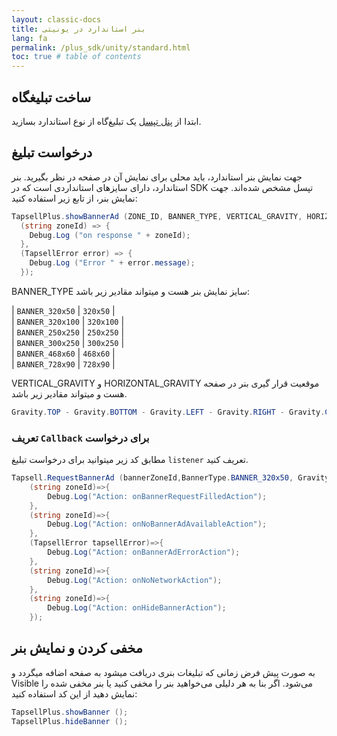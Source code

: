 ```yaml
---
layout: classic-docs
title: بنر استاندارد در یونیتی
lang: fa
permalink: /plus_sdk/unity/standard.html
toc: true # table of contents
---
```


## ساخت تبلیغگاه
ابتدا از [پنل تپسل](https://dashboard.tapsell.ir/) یک تبلیغ‌گاه از نوع استاندارد بسازید.

## درخواست تبلیغ
جهت نمایش بنر استاندارد، باید محلی برای نمایش آن در صفحه در نظر بگیرید. بنر استاندارد، دارای سایزهای استانداردی است که در SDK تپسل مشخص شده‌اند. جهت نمایش بنر، از تابع زیر استفاده کنید:

```c#
TapsellPlus.showBannerAd (ZONE_ID, BANNER_TYPE, VERTICAL_GRAVITY, HORIZONTAL_GRAVITY,
  (string zoneId) => {
    Debug.Log ("on response " + zoneId);
  },
  (TapsellError error) => {
    Debug.Log ("Error " + error.message);
  });
```

BANNER_TYPE سایز نمایش بنر هست و میتواند مقادیر زیر باشد:

| `BANNER_320x50` | `320x50` |  
| `BANNER_320x100` | `320x100` |   
| `BANNER_250x250` | `250x250` |  
| `BANNER_300x250` | `300x250` |  
| `BANNER_468x60` | `468x60` |  
| `BANNER_728x90` | `728x90` |  
  
VERTICAL_GRAVITY و HORIZONTAL_GRAVITY موقعیت قرار گیری بنر در صفحه هست و میتواند مقادیر زیر باشد.

```c#
Gravity.TOP - Gravity.BOTTOM - Gravity.LEFT - Gravity.RIGHT - Gravity.CENTER
```



### تعریف `Callback` برای درخواست
مطابق کد زیر میتوانید برای درخواست تبلیغ `listener` تعریف کنید.

```c#
Tapsell.RequestBannerAd (bannerZoneId,BannerType.BANNER_320x50, Gravity.BOTTOM, Gravity.CENTER,
	(string zoneId)=>{
		Debug.Log("Action: onBannerRequestFilledAction");
	},
	(string zoneId)=>{
		Debug.Log("Action: onNoBannerAdAvailableAction");
	},
	(TapsellError tapsellError)=>{
		Debug.Log("Action: onBannerAdErrorAction");
	},
	(string zoneId)=>{
		Debug.Log("Action: onNoNetworkAction");
	}, 
	(string zoneId)=>{
		Debug.Log("Action: onHideBannerAction");
	});
```

## مخفی کردن و نمایش بنر
به صورت پیش فرض زمانی که تبلیغات بنری دریافت میشود به صفحه اضافه میگردد و Visible می‌شود. اگر بنا به هر دلیلی می‌خواهید بنر را مخفی کنید یا بنر مخفی شده را نمایش دهید از این کد استفاده کنید:


```c#
TapsellPlus.showBanner ();
TapsellPlus.hideBanner ();
```
